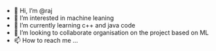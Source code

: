 - 👋 Hi, I’m @raj
- 👀 I’m interested in machine leaning
- 🌱 I’m currently learning c++ and java code
- 💞️ I’m looking to collaborate organisation on the project based on ML
- 📫 How to reach me ...

<!---
rkmandal15/rkmandal15 is a ✨ special ✨ repository because its `README.md` (this file) appears on your GitHub profile.
You can click the Preview link to take a look at your changes.
--->
